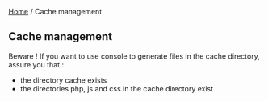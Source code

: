 [Home](README.md) / Cache management

## Cache management

Beware ! If you want to use console to generate files in the cache directory, assure you that :
- the directory cache exists
- the directories php, js and css in the cache directory exist
